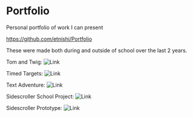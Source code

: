 # Portfolio
Personal portfolio of work I can present

https://github.com/etnishi/Portfolio

These were made both during and outside of school over the last 2 years.


Tom and Twig:
![Link](https://github.com/etnishi/Portfolio/tree/main/TomAndTwig)

Timed Targets:
![Link](https://github.com/etnishi/Portfolio/tree/main/TimedTargets)

Text Adventure:
![Link](https://github.com/etnishi/Portfolio/tree/main/TextAdventure)

Sidescroller School Project:
![Link](https://github.com/etnishi/Portfolio/tree/main/SidescrollerSchoolProject)

Sidescroller Prototype:
![Link](https://github.com/etnishi/Portfolio/tree/main/Side%20Scroller%20Prototype%202022)
